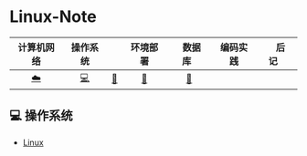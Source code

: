 # Linux-Note

| 计算机网络 | 操作系统 | |环境部署| &nbsp;&nbsp;数据库&nbsp;&nbsp;|编码实践| &nbsp;&nbsp;&nbsp;后记&nbsp;&nbsp;&nbsp; |
| :---: | :----: | :---: | :----: | :----: | :----: | :----: | 
|  [:cloud:](#cloud-网络) | [:computer:](#computer-操作系统) | [:floppy_disk:](#floppy_disk-数据库) | [:watermelon:](#watermelon-编码实践) |[:memo:](#memo-后记)|


## :computer: 操作系统

- [Linux](https://github.com/ck784101777/Linux-Note/blob/master/notes/Linux.md)
